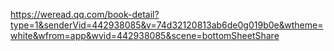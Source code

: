 https://weread.qq.com/book-detail?type=1&senderVid=442938085&v=74d32120813ab6de0g019b0e&wtheme=white&wfrom=app&wvid=442938085&scene=bottomSheetShare
